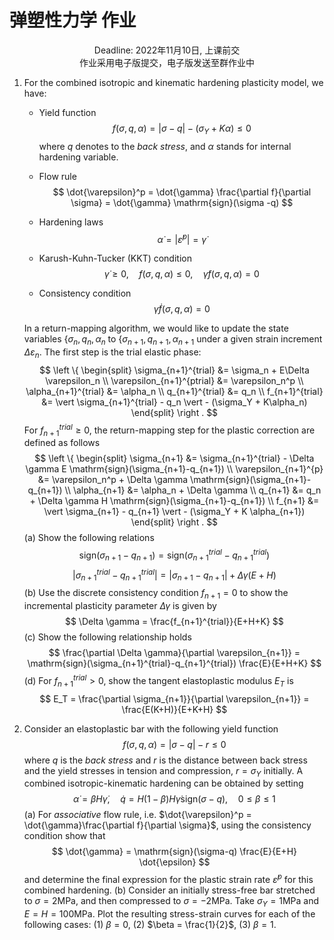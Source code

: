 # 弹塑性力学 作业

<center>Deadline: 2022年11月10日, 上课前交</center>

<center>作业采用电子版提交，电子版发送至群作业中</center>

1. For the combined isotropic and kinematic hardening plasticity model, we have:
    - Yield function
        $$
        f(\sigma,q,\alpha) = \vert \sigma -q \vert - (\sigma_Y + K\alpha) \le 0
        $$
        where $q$ denotes to the *back stress*, and $\alpha$ stands for internal hardening variable.

    - Flow rule
        $$
        \dot{\varepsilon}^p = \dot{\gamma} \frac{\partial f}{\partial \sigma} = \dot{\gamma} \mathrm{sign}(\sigma -q)
        $$
    - Hardening laws
        $$
        \dot{\alpha} = \vert \dot{\varepsilon}^p \vert = \dot{\gamma}
        $$
    - Karush-Kuhn-Tucker (KKT) condition
        $$
        \dot{\gamma} \ge 0, \quad f(\sigma,q,\alpha) \le 0, \quad \dot{\gamma}f(\sigma,q,\alpha) = 0
        $$
    - Consistency condition
        $$
        \dot{\gamma} \dot{f}(\sigma,q,\alpha) = 0
        $$

    In a return-mapping algorithm, we would like to update the state variables $\{\sigma_n,q_n,\alpha_n$ to $\{\sigma_{n+1},q_{n+1},\alpha_{n+1}$ under a given strain increment $\Delta \varepsilon_n$.
    The first step is the trial elastic phase:
    $$
    \left \{
    \begin{split}
        \sigma_{n+1}^{trial} &= \sigma_n + E\Delta \varepsilon_n \\
        \varepsilon_{n+1}^{ptrial} &= \varepsilon_n^p \\
        \alpha_{n+1}^{trial} &= \alpha_n \\
        q_{n+1}^{trial} &= q_n \\
        f_{n+1}^{trial} &= \vert \sigma_{n+1}^{trial} - q_n \vert - (\sigma_Y + K\alpha_n)
    \end{split}
    \right .
    $$
    For $f_{n+1}^{trial} \ge 0$, the return-mapping step for the plastic correction are defined as follows
    $$
    \left \{
    \begin{split}
        \sigma_{n+1} &= \sigma_{n+1}^{trial} - \Delta \gamma E \mathrm{sign}(\sigma_{n+1}-q_{n+1}) \\
        \varepsilon_{n+1}^{p} &= \varepsilon_n^p + \Delta \gamma \mathrm{sign}(\sigma_{n+1}-q_{n+1}) \\
        \alpha_{n+1} &= \alpha_n + \Delta \gamma \\
        q_{n+1} &= q_n + \Delta \gamma H \mathrm{sign}(\sigma_{n+1}-q_{n+1}) \\
        f_{n+1} &= \vert \sigma_{n+1} - q_{n+1} \vert - (\sigma_Y + K \alpha_{n+1})
    \end{split}
    \right .
    $$
    (a) Show the following relations
    $$
    \mathrm{sign}(\sigma_{n+1}-q_{n+1}) = \mathrm{sign}(\sigma_{n+1}^{trial}-q_{n+1}^{trial})
    $$
    $$
    \vert \sigma_{n+1}^{trial} - q_{n+1}^{trial} \vert = \vert \sigma_{n+1} - q_{n+1} \vert + \Delta \gamma(E+H)
    $$
    (b) Use the discrete consistency condition $f_{n+1}=0$ to show the incremental plasticity parameter $\Delta \gamma$ is given by
    $$
    \Delta \gamma = \frac{f_{n+1}^{trial}}{E+H+K}
    $$
    (c) Show the following relationship holds
    $$
    \frac{\partial \Delta \gamma}{\partial \varepsilon_{n+1}} = \mathrm{sign}(\sigma_{n+1}^{trial}-q_{n+1}^{trial}) \frac{E}{E+H+K}
    $$
    (d) For $f_{n+1}^{trial} > 0$, show the tangent elastoplastic modulus $E_T$ is
    $$
    E_T = \frac{\partial \sigma_{n+1}}{\partial \varepsilon_{n+1}} = \frac{E(K+H)}{E+K+H}
    $$

2. Consider an elastoplastic bar with the following yield function
    $$
    f(\sigma,q,\alpha) = \vert \sigma - q \vert - r \le 0
    $$
    where $q$ is the *back stress* and $r$ is the distance between back stress and the yield stresses in tension and compression, $r=\sigma_Y$ initially. A combined isotropic-kinematic hardening can be obtained by setting
    $$
    \dot{\alpha} = \beta H \dot{\gamma}, \quad \dot{q} = H (1-\beta) H \dot{\gamma} \mathrm{sign}(\sigma-q), \quad 0\le \beta \le 1
    $$
    (a) For *associative* flow rule, i.e. $\dot{\varepsilon}^p = \dot{\gamma}\frac{\partial f}{\partial \sigma}$, using the consistency condition show that
    $$
    \dot{\gamma} = \mathrm{sign}(\sigma-q) \frac{E}{E+H} \dot{\epsilon}
    $$
    and determine the final expression for the plastic strain rate $\dot{\varepsilon}^p$ for this combined hardening.
    (b) Consider an initially stress-free bar stretched to $\sigma = 2 \mathrm{MPa}$, and then compressed to $\sigma = -2 \mathrm{MPa}$. Take $\sigma_Y = 1 \mathrm{MPa}$ and $E=H=100 \mathrm{MPa}$. Plot the resulting stress-strain curves for each of the following cases: (1) $\beta = 0$, (2) $\beta = \frac{1}{2}$, (3) $\beta = 1$. 
